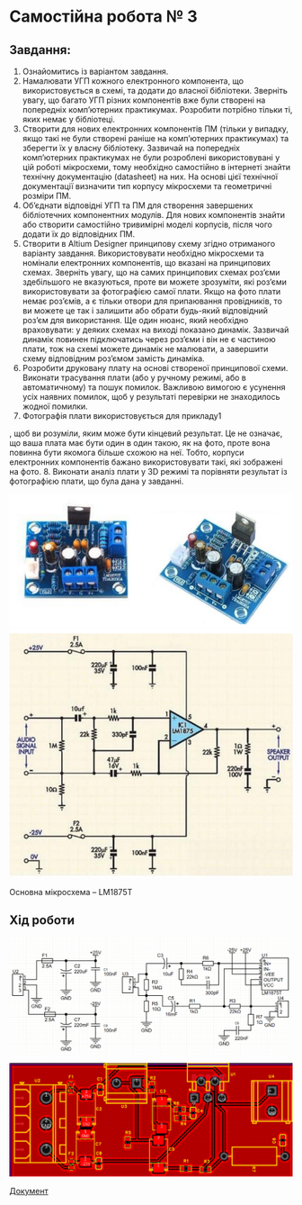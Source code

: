 # Самостійна робота № 3

## Завдання:
1. Ознайомитись із варіантом завдання.
2. Намалювати УГП кожного електронного компонента, що використовується в
схемі, та додати до власної бібліотеки. Зверніть увагу, що багато УГП різних
компонентів вже були створені на попередніх комп’ютерних практикумах.
Розробити потрібно тільки ті, яких немає у бібліотеці.
3. Створити для нових електронних компонентів ПМ (тільки у випадку, якщо такі
не були створені раніше на комп’ютерних практикумах) та зберегти їх у власну
бібліотеку. Зазвичай на попередніх комп’ютерних практикумах не були
розроблені використовувані у цій роботі мікросхеми, тому необхідно
самостійно в інтернеті знайти технічну документацію (datasheet) на них. На
основі цієї технічної документації визначити тип корпусу мікросхеми та
геометричні розміри ПМ.
4. Об’єднати відповідні УГП та ПМ для створення завершених бібліотечних
компонентних модулів. Для нових компонентів знайти або створити самостійно
тривимірні моделі корпусів, після чого додати їх до відповідних ПМ.
5. Створити в Altium Designer принципову схему згідно отриманого варіанту
завдання. Використовувати необхідно мікросхеми та номінали електронних
компонентів, що вказані на принципових схемах. Зверніть увагу, що на самих
принципових схемах роз’єми здебільшого не вказуються, проте ви можете
зрозуміти, які роз’єми використовувати за фотографією самої плати. Якщо на
фото плати немає роз’ємів, а є тільки отвори для припаювання провідників, то
ви можете це так і залишити або обрати будь-який відповідний роз’єм для
використання. Ще один нюанс, який необхідно враховувати: у деяких схемах
на виході показано динамік. Зазвичай динамік повинен підключатись через
роз’єми і він не є частиною плати, тож на схемі можете динамік не малювати, а
завершити схему відповідним роз’ємом замість динаміка.
6. Розробити друковану плату на основі створеної принципової схеми. Виконати
трасування плати (або у ручному режимі, або в автоматичному) та пошук
помилок. Важливою вимогою є усунення усіх наявних помилок, щоб у
результаті перевірки не знаходилось жодної помилки.
7. Фотографія плати використовується для прикладу1

, щоб ви розуміли, яким
може бути кінцевий результат. Це не означає, що ваша плата має бути один в
один такою, як на фото, проте вона повинна бути якомога більше схожою на
неї. Тобто, корпуси електронних компонентів бажано використовувати такі, які
зображені на фото.
8. Виконати аналіз плати у 3D режимі та порівняти результат із фотографією
плати, що була дана у завданні.


![alt text](image.png)
![alt text](image-1.png)

Основна мікросхема – LM1875T

## Хід роботи

![alt text](image-2.png)

![alt text](image-3.png)


[Документ](AudioPower.epro)